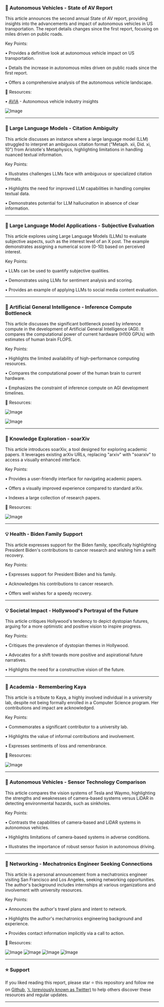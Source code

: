 ### 🤖 Autonomous Vehicles - State of AV Report

This article announces the second annual State of AV report, providing insights into the advancements and impact of autonomous vehicles in US transportation.  The report details changes since the first report, focusing on miles driven on public roads.

Key Points:

•  Provides a definitive look at autonomous vehicle impact on US transportation.


•  Details the increase in autonomous miles driven on public roads since the first report.


•  Offers a comprehensive analysis of the autonomous vehicle landscape.


🔗 Resources:

• [AVIA](https://x.com/theavindustry/status/1924532488308670904) -  Autonomous vehicle industry insights

![Image](https://pbs.twimg.com/media/GrVQEzUXAAA6a4W?format=jpg&name=small)


---
### 🤖 Large Language Models - Citation Ambiguity

This article discusses an instance where a large language model (LLM) struggled to interpret an ambiguous citation format ("Metaph. xii, Did. xi, 10") from Aristotle's Metaphysics, highlighting limitations in handling nuanced textual information.

Key Points:

•  Illustrates challenges LLMs face with ambiguous or specialized citation formats.


•  Highlights the need for improved LLM capabilities in handling complex textual data.


•  Demonstrates potential for LLM hallucination in absence of clear information.


---
### 🤖 Large Language Model Applications - Subjective Evaluation

This article explores using Large Language Models (LLMs) to evaluate subjective aspects, such as the interest level of an X post.  The example demonstrates assigning a numerical score (0-10) based on perceived interest.

Key Points:

•  LLMs can be used to quantify subjective qualities.


•  Demonstrates using LLMs for sentiment analysis and scoring.


•  Provides an example of applying LLMs to social media content evaluation.


---
### 🤖 Artificial General Intelligence - Inference Compute Bottleneck

This article discusses the significant bottleneck posed by inference compute in the development of Artificial General Intelligence (AGI).  It compares the computational power of current hardware (H100 GPUs) with estimates of human brain FLOPS.

Key Points:

•  Highlights the limited availability of high-performance computing resources.


•  Compares the computational power of the human brain to current hardware.


•  Emphasizes the constraint of inference compute on AGI development timelines.


🔗 Resources:

![Image](https://pbs.twimg.com/media/GrKkBkUXsAAQtQ0?format=jpg&name=small)

![Image](https://pbs.twimg.com/media/GrKiUaUW0AAAd7-?format=jpg&name=240x240)


---
### 🚀 Knowledge Exploration - soarXiv

This article introduces soarXiv, a tool designed for exploring academic papers.  It leverages existing arXiv URLs, replacing "arxiv" with "soarxiv" to access a visually enhanced interface.

Key Points:

•  Provides a user-friendly interface for navigating academic papers.


•  Offers a visually improved experience compared to standard arXiv.


•  Indexes a large collection of research papers.


🔗 Resources:

![Image](https://pbs.twimg.com/amplify_video_thumb/1924130397312475136/img/e77gYHOLOFaKUI8J.jpg)


---
### 💡 Health - Biden Family Support

This article expresses support for the Biden family, specifically highlighting President Biden's contributions to cancer research and wishing him a swift recovery.

Key Points:

•  Expresses support for President Biden and his family.


•  Acknowledges his contributions to cancer research.


•  Offers well wishes for a speedy recovery.



---
### 💡 Societal Impact - Hollywood's Portrayal of the Future

This article critiques Hollywood's tendency to depict dystopian futures, arguing for a more optimistic and positive vision to inspire progress.

Key Points:

•  Critiques the prevalence of dystopian themes in Hollywood.


•  Advocates for a shift towards more positive and aspirational future narratives.


•  Highlights the need for a constructive vision of the future.



---
### 🤖 Academia - Remembering Kaya

This article is a tribute to Kaya, a highly involved individual in a university lab, despite not being formally enrolled in a Computer Science program.  Her contributions and impact are acknowledged.

Key Points:

•  Commemorates a significant contributor to a university lab.


•  Highlights the value of informal contributions and involvement.


•  Expresses sentiments of loss and remembrance.


🔗 Resources:

![Image](https://pbs.twimg.com/media/GrNTGe0WgAAOieb?format=jpg&name=small)


---
### 🤖 Autonomous Vehicles - Sensor Technology Comparison

This article compares the vision systems of Tesla and Waymo, highlighting the strengths and weaknesses of camera-based systems versus LiDAR in detecting environmental hazards, such as sinkholes.

Key Points:

•  Contrasts the capabilities of camera-based and LiDAR systems in autonomous vehicles.


•  Highlights limitations of camera-based systems in adverse conditions.


•  Illustrates the importance of robust sensor fusion in autonomous driving.



---
### 🚀 Networking -  Mechatronics Engineer Seeking Connections

This article is a personal announcement from a mechatronics engineer visiting San Francisco and Los Angeles, seeking networking opportunities.  The author's background includes internships at various organizations and involvement with university resources.

Key Points:

•  Announces the author's travel plans and intent to network.


•  Highlights the author's mechatronics engineering background and experience.


•  Provides contact information implicitly via a call to action.


🔗 Resources:

![Image](https://pbs.twimg.com/media/GrAygzuaAAMIVkq?format=jpg&name=small)
![Image](https://pbs.twimg.com/media/GrAyg0UboAAmdgI?format=jpg&name=small)
![Image](https://pbs.twimg.com/media/GrAyg1SWMAEpTk7?format=jpg&name=small)
![Image](https://pbs.twimg.com/media/GrAyg1UXQAAUD_c?format=jpg&name=360x360)


---

### ⭐️ Support

If you liked reading this report, please star ⭐️ this repository and follow me on [Github](https://github.com/Drix10), [𝕏 (previously known as Twitter)](https://x.com/DRIX_10_) to help others discover these resources and regular updates.

---